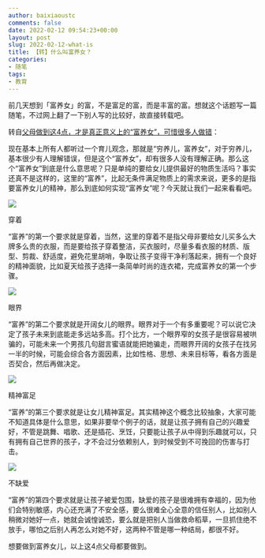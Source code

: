 ```yaml
---
author: baixiaoustc
comments: false
date: 2022-02-12 09:54:23+00:00
layout: post
slug: 2022-02-12-what-is
title: 【转】什么叫富养女？
categories:
- 随笔
tags:
- 教育
---
```



前几天想到「富养女」的富，不是富足的富，而是丰富的富。想就这个话题写一篇随笔，不过网上翻了一下别人写的比较好，故直接转载吧。

转自[父母做到这4点，才是真正意义上的“富养女”，可惜很多人做错](https://baijiahao.baidu.com/s?id=1630480994469247204&wfr=spider&for=pc)：

现在基本上所有人都听过一个育儿观念，那就是“穷养儿，富养女”，对于穷养儿，基本很少有人理解错误，但是这个“富养女”，却有很多人没有理解正确。那么这个“富养女”到底是什么意思呢？只是单纯的要给女儿提供最好的物质生活吗？事实还真不是这样的，这里的“富养”，比起无条件满足物质上的需求来说，更多的是指要富养女儿的精神，那么到底如何实现“富养女”呢？今天就让我们一起来看看吧。

![](https://pics6.baidu.com/feed/55e736d12f2eb938319b9cf88a0d2231e4dd6fbe.jpeg?token=48f13bb3ad594d58d9667e48271346a6&s=3DAC7F7E5D1358451645B9FB0200703E)

穿着

“富养”的第一个要求就是穿着，当然，这里的穿着不是指父母非要给女儿买多么大牌多么贵的衣服，而是要给孩子穿着整洁，买衣服时，尽量多看衣服的材质、版型、剪裁、舒适度，避免花里胡哨，争取让孩子变得干净利落起来，拥有一个良好的精神面貌，比如夏天给孩子选择一条简单时尚的连衣裙，完成富养女的第一个步骤。

![](https://pics4.baidu.com/feed/902397dda144ad3423925fd98fcdabf031ad8537.jpeg?token=b8cafc597ce24b15cdc4097cbbca460e&s=759E2F760D0A5A47425539EA0300703C)

眼界

“富养”的第二个要求就是开阔女儿的眼界。眼界对于一个有多重要呢？可以说它决定了孩子未来到底能走多远站多高。打个比方，一个眼界窄的女孩子是很容易被哄骗的，可能未来一个男孩几句甜言蜜语就能把她骗走，而眼界开阔的女孩子在找另一半的时候，可能会综合各方面因素，比如性格、思想、未来目标等，看各方面是否契合，然后再做决定。

![](https://pics6.baidu.com/feed/79f0f736afc3793121e77bbab4ab104142a9110d.jpeg?token=3dc29bb31e65f677482f3790ab573164&s=7DFAA757111271CC4E5B80FA0300903F)

精神富足

“富养”的第三个要求就是让女儿精神富足。其实精神这个概念比较抽象，大家可能不知道具体是什么意思，如果非要举个例子的话，就是让孩子拥有自己的兴趣爱好，不管是跳舞、唱歌、还是插花、烹饪，只要能让孩子从中得到乐趣就可以，只有拥有自己世界的孩子，才不会过分依赖别人，到时候受到不可挽回的伤害与打击。

![](https://pics6.baidu.com/feed/6159252dd42a28341c57262504da6eee14cebf9a.jpeg?token=b49efdec84338dedc703445207028add&s=BD03177CD5035D4F46EA8AC80200E0BF)

不缺爱

“富养”的第四个要求就是让孩子被爱包围，缺爱的孩子是很难拥有幸福的，因为他们会特别敏感，内心还充满了不安全感，要么很难全心全意的信任别人，比如别人稍微对她好一点，她就会诚惶诚恐，要么就是把别人当做救命稻草，一旦抓住绝不放手，哪怕之后别人再怎么对她不好，这两种不管是哪一种结局，都很不好。

想要做到富养女儿，以上这4点父母都要做到。